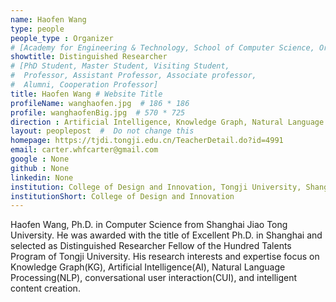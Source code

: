 ```yaml
---
name: Haofen Wang
type: people
people_type : Organizer
# [Academy for Engineering & Technology, School of Computer Science, Organizer]
showtitle: Distinguished Researcher
# [PhD Student, Master Student, Visiting Student,
#  Professor, Assistant Professor, Associate professor,
#  Alumni, Cooperation Professor]
title: Haofen Wang # Website Title
profileName: wanghaofen.jpg  # 186 * 186
profile: wanghaofenBig.jpg  # 570 * 725
direction : Artificial Intelligence, Knowledge Graph, Natural Language Processing, Conversational Systems
layout: peoplepost  #  Do not change this
homepage: https://tjdi.tongji.edu.cn/TeacherDetail.do?id=4991
email: carter.whfcarter@gmail.com
google : None
github : None
linkedin: None
institution: College of Design and Innovation, Tongji University, Shanghai, China
institutionShort: College of Design and Innovation
---
```


Haofen Wang, Ph.D. in Computer Science from Shanghai Jiao Tong University. He was awarded with the title of Excellent Ph.D. in Shanghai and selected as Distinguished Researcher Fellow of the Hundred Talents Program of Tongji University. His research interests and expertise focus on Knowledge Graph(KG), Artificial Intelligence(AI), Natural Language Processing(NLP), conversational user interaction(CUI), and intelligent content creation.

